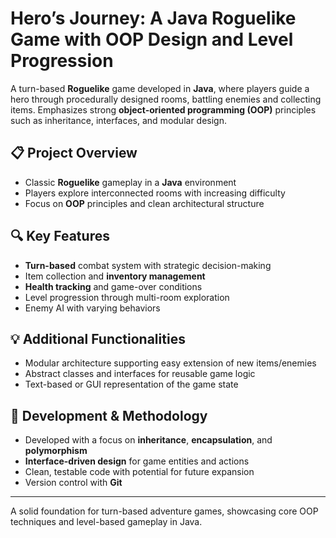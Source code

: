 # Hero’s Journey: A Java Roguelike Game with OOP Design and Level Progression

A turn-based **Roguelike** game developed in **Java**, where players guide a hero through procedurally designed rooms, battling enemies and collecting items. Emphasizes strong **object-oriented programming (OOP)** principles such as inheritance, interfaces, and modular design.

## 📋 Project Overview
- Classic **Roguelike** gameplay in a **Java** environment
- Players explore interconnected rooms with increasing difficulty
- Focus on **OOP** principles and clean architectural structure

## 🔍 Key Features
- **Turn-based** combat system with strategic decision-making
- Item collection and **inventory management**
- **Health tracking** and game-over conditions
- Level progression through multi-room exploration
- Enemy AI with varying behaviors

## 💡 Additional Functionalities
- Modular architecture supporting easy extension of new items/enemies
- Abstract classes and interfaces for reusable game logic
- Text-based or GUI representation of the game state

## 🧪 Development & Methodology
- Developed with a focus on **inheritance**, **encapsulation**, and **polymorphism**
- **Interface-driven design** for game entities and actions
- Clean, testable code with potential for future expansion
- Version control with **Git**

---

A solid foundation for turn-based adventure games, showcasing core OOP techniques and level-based gameplay in Java.
